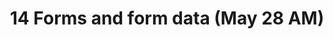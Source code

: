 ---
title: '14 Forms and form data (May 28 AM)'
description:
  ""
prev: /chapter13
next: /chapter15
type: chapter
id: 14
---